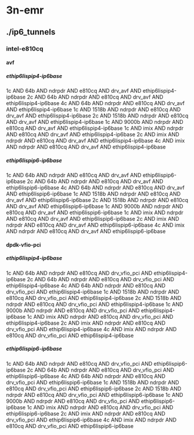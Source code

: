 # 3n-emr
## ./ip6_tunnels
### intel-e810cq
#### avf
##### ethip6lispip4-ip6base
1c AND 64b AND ndrpdr AND e810cq AND drv_avf AND ethip6lispip4-ip6base
2c AND 64b AND ndrpdr AND e810cq AND drv_avf AND ethip6lispip4-ip6base
4c AND 64b AND ndrpdr AND e810cq AND drv_avf AND ethip6lispip4-ip6base
1c AND 1518b AND ndrpdr AND e810cq AND drv_avf AND ethip6lispip4-ip6base
2c AND 1518b AND ndrpdr AND e810cq AND drv_avf AND ethip6lispip4-ip6base
1c AND 9000b AND ndrpdr AND e810cq AND drv_avf AND ethip6lispip4-ip6base
1c AND imix AND ndrpdr AND e810cq AND drv_avf AND ethip6lispip4-ip6base
2c AND imix AND ndrpdr AND e810cq AND drv_avf AND ethip6lispip4-ip6base
4c AND imix AND ndrpdr AND e810cq AND drv_avf AND ethip6lispip4-ip6base
##### ethip6lispip6-ip6base
1c AND 64b AND ndrpdr AND e810cq AND drv_avf AND ethip6lispip6-ip6base
2c AND 64b AND ndrpdr AND e810cq AND drv_avf AND ethip6lispip6-ip6base
4c AND 64b AND ndrpdr AND e810cq AND drv_avf AND ethip6lispip6-ip6base
1c AND 1518b AND ndrpdr AND e810cq AND drv_avf AND ethip6lispip6-ip6base
2c AND 1518b AND ndrpdr AND e810cq AND drv_avf AND ethip6lispip6-ip6base
1c AND 9000b AND ndrpdr AND e810cq AND drv_avf AND ethip6lispip6-ip6base
1c AND imix AND ndrpdr AND e810cq AND drv_avf AND ethip6lispip6-ip6base
2c AND imix AND ndrpdr AND e810cq AND drv_avf AND ethip6lispip6-ip6base
4c AND imix AND ndrpdr AND e810cq AND drv_avf AND ethip6lispip6-ip6base
#### dpdk-vfio-pci
##### ethip6lispip4-ip6base
1c AND 64b AND ndrpdr AND e810cq AND drv_vfio_pci AND ethip6lispip4-ip6base
2c AND 64b AND ndrpdr AND e810cq AND drv_vfio_pci AND ethip6lispip4-ip6base
4c AND 64b AND ndrpdr AND e810cq AND drv_vfio_pci AND ethip6lispip4-ip6base
1c AND 1518b AND ndrpdr AND e810cq AND drv_vfio_pci AND ethip6lispip4-ip6base
2c AND 1518b AND ndrpdr AND e810cq AND drv_vfio_pci AND ethip6lispip4-ip6base
1c AND 9000b AND ndrpdr AND e810cq AND drv_vfio_pci AND ethip6lispip4-ip6base
1c AND imix AND ndrpdr AND e810cq AND drv_vfio_pci AND ethip6lispip4-ip6base
2c AND imix AND ndrpdr AND e810cq AND drv_vfio_pci AND ethip6lispip4-ip6base
4c AND imix AND ndrpdr AND e810cq AND drv_vfio_pci AND ethip6lispip4-ip6base
##### ethip6lispip6-ip6base
1c AND 64b AND ndrpdr AND e810cq AND drv_vfio_pci AND ethip6lispip6-ip6base
2c AND 64b AND ndrpdr AND e810cq AND drv_vfio_pci AND ethip6lispip6-ip6base
4c AND 64b AND ndrpdr AND e810cq AND drv_vfio_pci AND ethip6lispip6-ip6base
1c AND 1518b AND ndrpdr AND e810cq AND drv_vfio_pci AND ethip6lispip6-ip6base
2c AND 1518b AND ndrpdr AND e810cq AND drv_vfio_pci AND ethip6lispip6-ip6base
1c AND 9000b AND ndrpdr AND e810cq AND drv_vfio_pci AND ethip6lispip6-ip6base
1c AND imix AND ndrpdr AND e810cq AND drv_vfio_pci AND ethip6lispip6-ip6base
2c AND imix AND ndrpdr AND e810cq AND drv_vfio_pci AND ethip6lispip6-ip6base
4c AND imix AND ndrpdr AND e810cq AND drv_vfio_pci AND ethip6lispip6-ip6base
